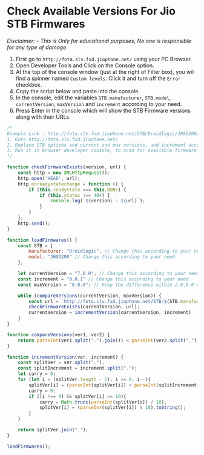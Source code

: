 # Check Available Versions For Jio STB Firmwares

*Disclaimer: - This is Only for educational purposes, No one is responsible for any type of damage.*

1. First go to `http://fota.slv.fxd.jiophone.net/` using your PC Browser.
2. Open Developer Tools and Click on the Console option.
3. At the top of the console window (just at the right of Filter box), you will find a spinner named `Custom levels`. Click it and turn off the `Error` checkbox.
4. Copy the script below and paste into the console.
5. In the console, edit the variables `STB.manufacturer`, `STB.model`, `currentVersion`, `maxVersion` and `increment` according to your need.
6. Press Enter in the console which will show the STB Firmware versions along with their URLs.

```js
/*
Example Link : http://fota.slv.fxd.jiophone.net/STB/Droidlogic/JHSD200/STB-JHSD200-7.4.6.zip
1. Goto http://fota.slv.fxd.jiophone.net/
2. Replace STB options and current and max versions, and increment accordingly (Do not put to much difference between those numbers)
3. Run it in browser developer console, to scan for available firmware versions.
*/

function checkFirmwareExists(version, url) {
    const http = new XMLHttpRequest();
    http.open('HEAD', url);
    http.onreadystatechange = function () {
        if (this.readyState === this.DONE) {
            if (this.status !== 404) {
                console.log(`${version} : ${url}`);
            }
        }
    };
    http.send();
}

function loadFirmwares() {
    const STB = {
        manufacturer: "Droidlogic", // Change this according to your need
        model: "JHSD200" // Change this according to your need
    };

    let currentVersion = "7.0.0"; // Change this according to your need
    const increment = "0.0.1" // Change this according to your need
    const maxVersion = "8.0.0"; // Keep the difference within 2.0.0.0 otherwise your PC will not have enough bandwidth and resources to check all links

    while (compareVersions(currentVersion, maxVersion)) {
        const url = `http://fota.slv.fxd.jiophone.net/STB/${STB.manufacturer}/${STB.model}/STB-${STB.model}-${currentVersion}.zip`;
        checkFirmwareExists(currentVersion, url);
        currentVersion = incrementVersion(currentVersion, increment)
    }
}

function compareVersions(ver1, ver2) {
    return parseInt(ver1.split(".").join()) < parseInt(ver2.split(".").join());
}

function incrementVersion(ver, increment) {
    const splitVer = ver.split(".");
    const splitIncrement = increment.split(".");
    let carry = 0;
    for (let i = (splitVer.length - 1); i >= 0; i--){
        splitVer[i] = (parseInt(splitVer[i]) + parseInt(splitIncrement[i]) + carry).toString();
        carry = 0;
        if ((i !== 0) && splitVer[i] >= 10){
            carry = Math.trunc(parseInt(splitVer[i]) / 10);
            splitVer[i] = (parseInt(splitVer[i]) % 10).toString();
        }
    }

    return splitVer.join(".");
}

loadFirmwares();
```